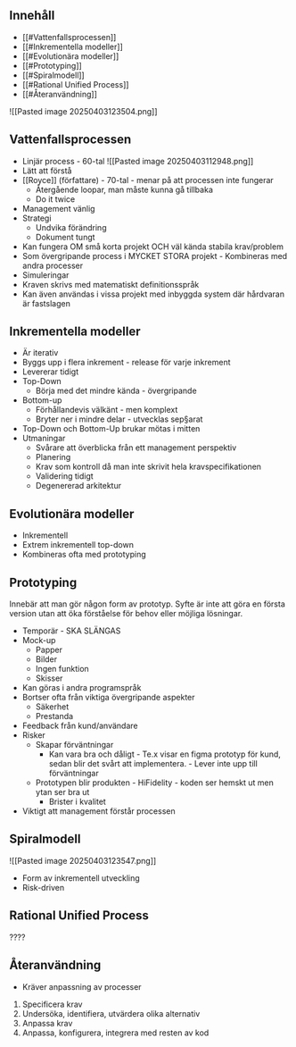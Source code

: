 ## Innehåll
- [[#Vattenfallsprocessen]]
- [[#Inkrementella modeller]]
- [[#Evolutionära modeller]]
- [[#Prototyping]]
- [[#Spiralmodell]]
- [[#Rational Unified Process]]
- [[#Återanvändning]]

![[Pasted image 20250403123504.png]]
## Vattenfallsprocessen
- Linjär process - 60-tal
![[Pasted image 20250403112948.png]]
- Lätt att förstå
- [[Royce]] (författare) - 70-tal - menar på att processen inte fungerar 
	- Återgående loopar, man måste kunna gå tillbaka 
	- Do it twice
- Management vänlig
- Strategi
	- Undvika förändring
	- Dokument tungt
- Kan fungera OM små korta projekt OCH väl kända stabila krav/problem 
- Som övergripande process i MYCKET STORA projekt - Kombineras med andra processer
- Simuleringar
- Kraven skrivs med matematiskt definitionsspråk
- Kan även användas i vissa projekt med inbyggda system där hårdvaran är fastslagen


## Inkrementella modeller
- Är iterativ
- Byggs upp i flera inkrement - release för varje inkrement
- Levererar tidigt
- Top-Down
	- Börja med det mindre kända - övergripande
- Bottom-up
	- Förhållandevis välkänt - men komplext
	- Bryter ner i mindre delar - utvecklas sep§arat
- Top-Down och Bottom-Up brukar mötas i mitten
- Utmaningar
	- Svårare att överblicka från ett management perspektiv
	- Planering
	- Krav som kontroll då man inte skrivit hela kravspecifikationen 
	- Validering tidigt
	- Degenererad arkitektur



## Evolutionära modeller
- Inkrementell
- Extrem inkrementell top-down
- Kombineras ofta med prototyping

## Prototyping
Innebär att man gör någon form av prototyp. Syfte är inte att göra en första version utan att öka förståelse för behov eller möjliga lösningar.
- Temporär - SKA SLÄNGAS
- Mock-up 
	- Papper
	- Bilder
	- Ingen funktion
	- Skisser
- Kan göras i andra programspråk
- Bortser ofta från viktiga övergripande aspekter
	- Säkerhet
	- Prestanda
- Feedback från kund/användare
- Risker
	- Skapar förväntningar
		- Kan vara bra och dåligt - Te.x visar en figma prototyp för kund, sedan blir det svårt att implementera. - Lever inte upp till förväntningar 
	- Prototypen blir produkten - HiFidelity - koden ser hemskt ut men ytan ser bra ut
		- Brister i kvalitet
- Viktigt att management förstår processen
## Spiralmodell
![[Pasted image 20250403123547.png]]

- Form av inkrementell utveckling
- Risk-driven
## Rational Unified Process
????
## Återanvändning
- Kräver anpassning av processer
1. Specificera krav
2. Undersöka, identifiera, utvärdera olika alternativ
3. Anpassa krav
4. Anpassa, konfigurera, integrera med resten av kod

